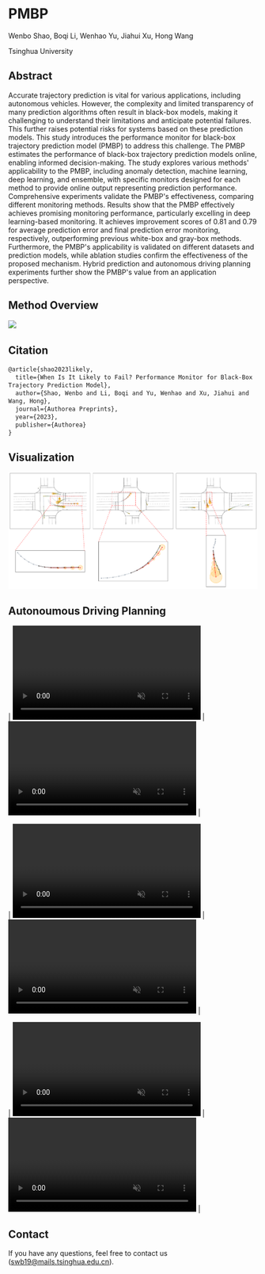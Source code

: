 # PMBP

[//]: # ([Wenbo Shao]&#40;https://scholar.google.com/citations?user=nJgFCn0AAAAJ&hl=zh-CN&oi=ao&#41;)
Wenbo Shao, Boqi Li, Wenhao Yu, Jiahui Xu, Hong Wang

Tsinghua University

## Abstract
Accurate trajectory prediction is vital for various applications, including autonomous vehicles. However, the complexity and limited transparency of many prediction algorithms often result in black-box models, making it challenging to understand their limitations and anticipate potential failures. This further raises potential risks for systems based on these prediction models. This study introduces the performance monitor for black-box trajectory prediction model (PMBP) to address this challenge. The PMBP estimates the performance of black-box trajectory prediction models online, enabling informed decision-making. The study explores various methods' applicability to the PMBP, including anomaly detection, machine learning, deep learning, and ensemble, with specific monitors designed for each method to provide online output representing prediction performance. Comprehensive experiments validate the PMBP's effectiveness, comparing different monitoring methods.
Results show that the PMBP effectively achieves promising monitoring performance, particularly excelling in deep learning-based monitoring. It achieves improvement scores of 0.81 and 0.79 for average prediction error and final prediction error monitoring, respectively, outperforming previous white-box and gray-box methods. Furthermore, the PMBP's applicability is validated on different datasets and prediction models, while ablation studies confirm the effectiveness of the proposed mechanism. Hybrid prediction and autonomous driving planning experiments further show the PMBP's value from an application perspective. 

## Method Overview

<img src="./src/S1.png">

## Citation
```
@article{shao2023likely,
  title={When Is It Likely to Fail? Performance Monitor for Black-Box Trajectory Prediction Model},
  author={Shao, Wenbo and Li, Boqi and Yu, Wenhao and Xu, Jiahui and Wang, Hong},
  journal={Authorea Preprints},
  year={2023},
  publisher={Authorea}
}
```

## Visualization

[//]: # (| <img src="./src/vis_pic_01.png" width="300px"> | <img src="./src/vis_pic_02.png" width="300px"> | <img src="./src/vis_pic_03.png" width="300px"> |)
<img src="./src/vis_pic_01.png">

## Autonoumous Driving Planning
| <video muted controls width=380> <source src="./src/planning_05.mp4"  type="video/mp4"> </video> | <video muted controls width=380> <source src="./src/planning_06.mp4"  type="video/mp4"> </video> |

| <video muted controls width=380> <source src="./src/planning_01.mp4"  type="video/mp4"> </video> | <video muted controls width=380> <source src="./src/planning_02.mp4"  type="video/mp4"> </video> |

| <video muted controls width=380> <source src="./src/planning_03.mp4"  type="video/mp4"> </video> | <video muted controls width=380> <source src="./src/planning_04.mp4"  type="video/mp4"> </video> |


## Contact
If you have any questions, feel free to contact us (swb19@mails.tsinghua.edu.cn).
